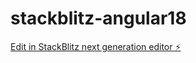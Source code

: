 # stackblitz-angular18

[Edit in StackBlitz next generation editor ⚡️](https://stackblitz.com/~/github.com/ramanarendra/stackblitz-angular18)